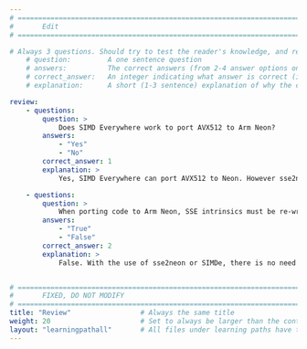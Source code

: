 ```yaml
---
# ================================================================================
#       Edit
# ================================================================================

# Always 3 questions. Should try to test the reader's knowledge, and reinforce the key points you want them to remember.
    # question:         A one sentence question
    # answers:          The correct answers (from 2-4 answer options only). Should be surrounded by quotes.
    # correct_answer:   An integer indicating what answer is correct (index starts from 0)
    # explanation:      A short (1-3 sentence) explanation of why the correct answer is correct. Can add additional context if desired

review:
    - questions:
        question: >
            Does SIMD Everywhere work to port AVX512 to Arm Neon?
        answers:
            - "Yes"
            - "No"
        correct_answer: 1                  
        explanation: >
            Yes, SIMD Everywhere can port AVX512 to Neon. However sse2neon cannot.

    - questions:
        question: >
            When porting code to Arm Neon, SSE intrinsics must be re-written to use NEON intrinsics
        answers:
            - "True"
            - "False"
        correct_answer: 2                    
        explanation: >
            False. With the use of sse2neon or SIMDe, there is no need to re-write intrinsics.


# ================================================================================
#       FIXED, DO NOT MODIFY
# ================================================================================
title: "Review"                 # Always the same title
weight: 20                      # Set to always be larger than the content in this path
layout: "learningpathall"       # All files under learning paths have this same wrapper
---
```

